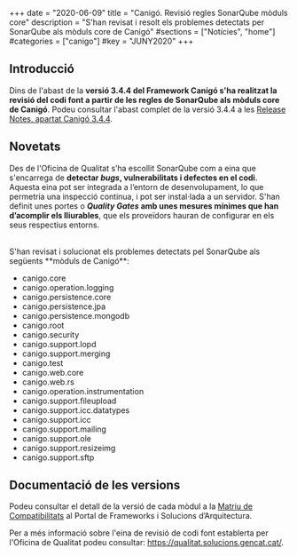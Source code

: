 +++
date        = "2020-06-09"
title       = "Canigó. Revisió regles SonarQube mòduls core"
description = "S'han revisat i resolt els problemes detectats per SonarQube als mòduls core de Canigó"
#sections    = ["Notícies", "home"]
#categories  = ["canigo"]
#key         = "JUNY2020"
+++

## Introducció

Dins de l'abast de la **versió 3.4.4 del Framework Canigó s'ha realitzat la revisió del codi font a partir de les regles
de SonarQube als mòduls core de Canigó**. Podeu consultar l'abast complet de la versió 3.4.4 a les
[Release Notes, apartat Canigó 3.4.4](/canigo-download-related/release-notes-canigo-34).

## Novetats

Des de l'Oficina de Qualitat s’ha escollit SonarQube com a eina que s'encarrega de **detectar _bugs_, vulnerabilitats i
defectes en el codi**. Aquesta eina pot ser integrada a l’entorn de desenvolupament, lo que permetria una inspecció continua, i
pot ser instal·lada a un servidor. S'han definit unes portes o **_Quality Gates_ amb unes mesures mínimes que han d’acomplir els lliurables**,
que els proveïdors hauran de configurar en els seus respectius entorns.

<br/>
S'han revisat i solucionat els problemes detectats pel SonarQube als següents **mòduls de Canigó**:

* canigo.core
* canigo.operation.logging
* canigo.persistence.core
* canigo.persistence.jpa
* canigo.persistence.mongodb
* canigo.root
* canigo.security
* canigo.support.lopd
* canigo.support.merging
* canigo.test
* canigo.web.core
* canigo.web.rs
* canigo.operation.instrumentation
* canigo.support.fileupload
* canigo.support.icc.datatypes
* canigo.support.icc
* canigo.support.mailing
* canigo.support.ole
* canigo.support.resizeimg
* canigo.support.sftp


## Documentació de les versions

Podeu consultar el detall de la versió de cada mòdul a la [Matriu de Compatibilitats](/canigo-download-related/matrius-compatibilitats/)
al Portal de Frameworks i Solucions d’Arquitectura.

Per a més informació sobre l'eina de revisió de codi font establerta per l'Oficina de Qualitat podeu
consultar: https://qualitat.solucions.gencat.cat/.
